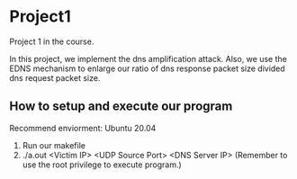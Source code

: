 # Project1
Project 1 in the course.

In this project, we implement the dns amplification attack. 
Also, we use the EDNS mechanism to enlarge our ratio of dns response packet size divided dns request packet size.

## How to setup and execute our program

Recommend enviorment: Ubuntu 20.04

1. Run our makefile
2. ./a.out \<Victim IP\> \<UDP Source Port\> \<DNS Server IP\> (Remember to use the root privilege to execute program.)

